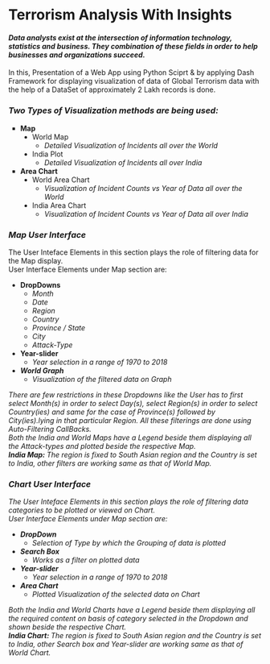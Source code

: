 
<HTML>
	<BODY>
		<H1> Terrorism Analysis With Insights </H1>
		<H4>
    <I> Data analysts exist at the intersection of information technology, statistics and business. They combination of these fields in order to help businesses 
			and organizations succeed. </I>
    </H4>
		<P> 
			In this, Presentation of a Web App using Python Sciprt & by applying Dash Framework for displaying visualization of data of Global Terrorism data with the help of 
			a DataSet of approximately 2 Lakh records is done. 
		</P>
		<H3><I> Two Types of Visualization methods are being used: </I></H3>
		<UL TYPE = "SQUARE">
			<LI><B> Map </B>
				<UL TYPE = "DISC">	
					<LI> World Map
						<UL TYPE = "CIRCLE">
							<LI><I> Detailed Visualization of Incidents all over the World </I></LI>
						</UL> 
					</LI>
					<LI> India Plot 
						<UL TYPE = "CIRCLE">
							<LI><I> Detailed Visualization of Incidents all over India </I></LI>
						</UL> 
					</LI>
				</UL>
			</LI>
			<LI><B> Area Chart </B>
				<UL TYPE = "DISC">	
					<LI> World Area Chart 
						<UL TYPE = "CIRCLE">
							<LI><I> Visualization of Incident Counts vs Year of Data all over the World </I></LI>
						</UL> 
					</LI>
					<LI> India Area Chart 
						<UL TYPE = "CIRCLE">
							<LI><I> Visualization of Incident Counts vs Year of Data all over India </I></LI>
						</UL> 
					</LI>
				</UL>
			</LI>
		</UL>
		<H3><I> Map User Interface </I></H3>
		<P> 
			The User Inteface Elements in this section plays the role of filtering data for the Map display.
			<BR>User Interface Elements under Map section are: 
		</P>
		<UL TYPE = "DISC">
			<LI><B> DropDowns </B>
				<UL TYPE = "CIRCLE"><I>
					<LI> Month </LI>
					<LI> Date </LI>
					<LI> Region </LI>
					<LI> Country </LI>
					<LI> Province / State </LI>
					<LI> City </LI>
					<LI> Attack-Type </LI>
				</UL></I>
			</LI>
			<LI><B> Year-slider </B>
				<UL TYPE = "CIRCLE">
					<LI><I> Year selection in a range of 1970 to 2018 <I></LI>
				</UL>
			</LI>
			<LI><B> World Graph </B>
				<UL TYPE = "CIRCLE">
					<LI><I> Visualization of the filtered data on Graph </I></LI>
				</UL>
			</LI>	
		</UL>
		<P>
			There are few restrictions in these Dropdowns like the User has to first select Month(s) in order to select Day(s), select Region(s) in order to select Country(ies) 
			and same for the case of Province(s) followed by City(ies).lying in that particular Region. All these filterings are done using Auto-Filtering CallBacks.<BR> 
			Both the India and World Maps have a Legend beside them displaying all the Attack-types and plotted beside the respective Map. <BR>
			<B> India Map: </B> The region is fixed to South Asian region and the Country is set to India, other filters are working same as that of World Map.
		</P>
		<H3><I> Chart User Interface </I></H3>
		<P> 
			The User Inteface Elements in this section plays the role of filtering data categories to be plotted or viewed on Chart.<BR>
			User Interface Elements under Map section are: 
		</P>
		<UL TYPE = "DISC">
			<LI><B> DropDown </B>
				<UL TYPE = "CIRCLE">
					<LI><I> Selection of Type by which the Grouping of data is plotted </I></LI>
				</UL>
			</LI>
			<LI><B> Search Box </B>
				<UL TYPE = "CIRCLE"><I>
					<LI> Works as a filter on plotted data </LI>
				</UL></I>
			</LI>
			<LI><B> Year-slider </B>
				<UL TYPE = "CIRCLE">
					<LI><I> Year selection in a range of 1970 to 2018 <I></LI>
				</UL>
			</LI>
			<LI><B> Area Chart </B>
				<UL TYPE = "CIRCLE">
					<LI><I> Plotted Visualization of the selected data on Chart </I></LI>
				</UL>
			</LI>	
		</UL>
 		<P>
      Both the India and World Charts have a Legend beside them displaying all the required content on basis of category selected in the Dropdown and shown beside the respective Chart. <BR>
      <B> India Chart: </B> The region is fixed to South Asian region and the Country is set to India, other Search box and Year-slider are working same as that of World Chart.
    </P>
	</BODY>
</HTML>
